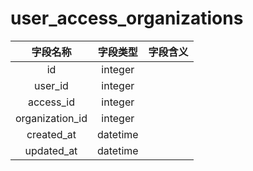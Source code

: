 # user_access_organizations

| 字段名称 | 字段类型 | 字段含义 |
| :-----: | :-----: | :-----: 
| id | integer |  |
| user_id | integer |  |
| access_id | integer |  |
| organization_id | integer |  |
| created_at | datetime |  |
| updated_at | datetime |  |

